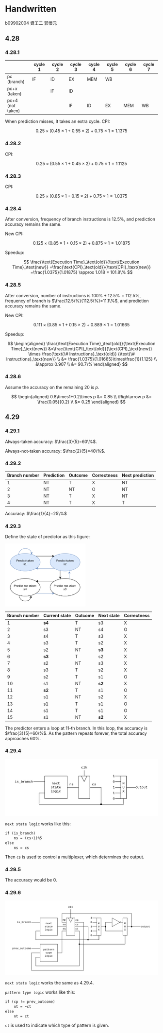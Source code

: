 # Handwritten

b09902004 資工二 郭懷元

## 4.28

### 4.28.1

|                      | cycle 1 | cycle 2 | cycle 3 | cycle 4 | cycle 5 | cycle 6 | cycle 7 |
| -------------------- | ------- | ------- | ------- | ------- | ------- | ------- | ------- |
| pc<br/>(branch)      | IF      | ID      | EX      | MEM     | WB      |         |         |
| pc+x<br/>(taken)     |         | IF      | ID      |         |         |         |         |
| pc+4<br/>(not taken) |         |         | IF      | ID      | EX      | MEM     | WB      |

When prediction misses, It takes an extra cycle. CPI:

$$
0.25\times(0.45\times1+0.55\times2) + 0.75\times1 = 1.1375
$$

### 4.28.2

CPI:

$$
0.25\times(0.55\times1+0.45\times2)+0.75\times1=1.1125
$$

### 4.28.3

CPI:

$$
0.25\times(0.85\times1+0.15\times2)+0.75\times1=1.0375
$$

### 4.28.4

After conversion, frequency of branch instructions is $12.5\%$, and prediction accuracy remains the same.

New CPI:

$$
0.125\times(0.85\times1+0.15\times2)+0.875\times1=1.01875
$$

Speedup:

$$
\frac{\text{Execution Time}_\text{old}}{\text{Execution Time}_\text{new}}
=\frac{\text{CPI}_\text{old}}{\text{CPI}_\text{new}}
=\frac{1.0375}{1.01875}
\approx 1.018 = 101.8\%
$$

### 4.28.5

After conversion, number of instructions is $100\%+12.5\%=112.5\%$, frequency of branch is $\frac{12.5\%}{112.5\%}=11.1\%$, and prediction accuracy remains the same.

New CPI:

$$
0.111\times(0.85\times1+0.15\times2)+0.889\times1=1.01665
$$

Speedup:

$$
\begin{aligned}
\frac{\text{Execution Time}_\text{old}}{\text{Execution Time}_\text{new}}
&=\frac{\text{CPI}_\text{old}}{\text{CPI}_\text{new}}
\times \frac{\text{\# Instructions}_\text{old}}
{\text{\# Instructions}_\text{new}} \\
&= \frac{1.0375}{1.01665}\times\frac{1}{1.125} \\
&\approx 0.907 \\
&= 90.7\%
\end{aligned}
$$

### 4.28.6

Assume the accuracy on the remaining $20%$ is $p$.

$$
\begin{aligned}
0.8\times1+0.2\times p &= 0.85 \\
\Rightarrow p &= \frac{0.05}{0.2} \\
&= 0.25
\end{aligned}
$$

## 4.29

### 4.29.1

Always-taken accuracy: $\frac{3}{5}=60\%$.

Always-not-taken accuracy: $\frac{2}{5}=40\%$.

### 4.29.2

| Branch number | Prediction | Outcome | Correctness | Next prediction |
| ------------- | ---------- | ------- | ----------- | --------------- |
| 1             | NT         | T       | X           | NT              |
| 2             | NT         | NT      | O           | NT              |
| 3             | NT         | T       | X           | NT              |
| 4             | NT         | T       | X           | T               |

Accuracy: $\frac{1}{4}=25\%$

### 4.29.3

Define the state of predictor as this figure:

<img title="" src="4-29-3.png" alt="" width="265">

| Branch number | Current state | Outcome | Next state | Correctness |
| ------------- | ------------- | ------- | ---------- | ----------- |
| 1             | **s4**        | T       | s3         | X           |
| 2             | s3            | NT      | s4         | O           |
| 3             | s4            | T       | s3         | X           |
| 4             | s3            | T       | s2         | X           |
| 5             | s2            | NT      | **s3**     | X           |
| 6             | **s3**        | T       | s2         | X           |
| 7             | s2            | NT      | s3         | X           |
| 8             | s3            | T       | s2         | X           |
| 9             | s2            | T       | s1         | O           |
| 10            | s1            | NT      | **s2**     | X           |
| 11            | **s2**        | T       | s1         | O           |
| 12            | s1            | NT      | s2         | X           |
| 13            | s1            | T       | s1         | O           |
| 14            | s1            | T       | s1         | O           |
| 15            | s1            | NT      | **s2**     | X           |

The predictor enters a loop at 11-th branch. In this loop, the accuracy is $\frac{3}{5}=60\%$. As the pattern repeats forever, the total accuracy approaches $60\%$.

### 4.29.4

<img title="" src="4-29-4.png" alt="" width="559">

`next state logic` works like this:

```
if (is_branch)
    ns = (cs+1)%5
else
    ns = cs
```

Then `cs` is used to control a multiplexer, which determines the output.

### 4.29.5

The accuracy would be 0.

### 4.29.6

![](4-29-6.png)

`next state logic` works the same as 4.29.4.

`pattern type logic` works like this:

```
if (cp != prev_outcome)
    nt = ~ct
else
    nt = ct
```

`ct` is used to indicate which type of pattern is given.
